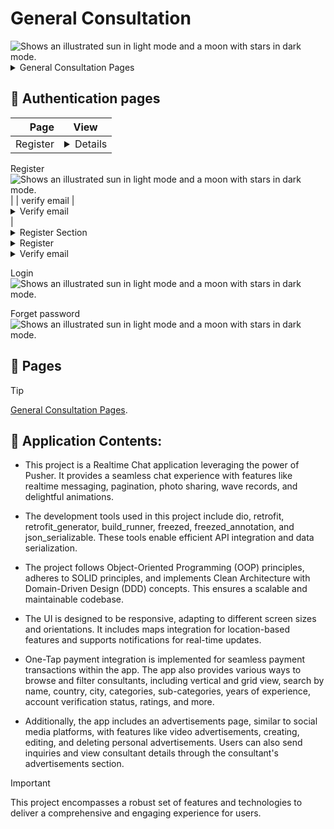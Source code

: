 # General Consultation

<picture>
  <img alt="Shows an illustrated sun in light mode and a moon with stars in dark mode." src="/assets/logo.svg">
</picture>

<details>
<summary>General Consultation Pages</summary>

View the pages on Google Drive.

</details>

## 📢  Authentication pages


| Page | View |
|-----:|-----------|
| Register | <details>
<summary>Register</summary>
  
<picture>
  <img alt="Shows an illustrated sun in light mode and a moon with stars in dark mode." src="/assets/register.jpg">
</picture>

</details> |
| verify email | <details>
<summary>Verify email</summary>
  
<picture>
  <img alt="Shows an illustrated sun in light mode and a moon with stars in dark mode." src="/assets/verify email.jpg">
</picture>

</details>
 |

<details>
<summary>Register Section</summary>

| Rank | Languages |
|-----:|-----------|
|     Register| <picture>
  <img alt="Shows an illustrated sun in light mode and a moon with stars in dark mode." src="/assets/register.jpg">
</picture>|
|     verify email| <picture>
  <img alt="Shows an illustrated sun in light mode and a moon with stars in dark mode." src="/assets/verify email.jpg">
</picture>   |


</details>

<details>
<summary>Register</summary>
  
<picture>
  <img alt="Shows an illustrated sun in light mode and a moon with stars in dark mode." src="/assets/register.jpg">
</picture>

</details>

<details>
<summary>Verify email</summary>
  
<picture>
  <img alt="Shows an illustrated sun in light mode and a moon with stars in dark mode." src="/assets/verify email.jpg">
</picture>

</details>

Login
<picture>
  <img alt="Shows an illustrated sun in light mode and a moon with stars in dark mode." src="/assets/login.jpg">
</picture>

Forget password
<picture>
  <img alt="Shows an illustrated sun in light mode and a moon with stars in dark mode." src="/assets/forget password.jpg">
</picture>

## 📢  Pages
> [!TIP]
> [General Consultation Pages](https://drive.google.com/drive/folders/1vX0DtK4S46bJ7N1dE1cj0Mjq2AZKjZew?usp=sharing).

## 📢 Application Contents:
 


* This project is a Realtime Chat application leveraging the power of Pusher. It provides a seamless chat experience with features like realtime messaging, pagination, photo sharing, wave records, and delightful animations.

* The development tools used in this project include dio, retrofit, retrofit_generator, build_runner, freezed, freezed_annotation, and json_serializable. These tools enable efficient API integration and data serialization.

* The project follows Object-Oriented Programming (OOP) principles, adheres to SOLID principles, and implements Clean Architecture with Domain-Driven Design (DDD) concepts. This ensures a scalable and maintainable codebase.

* The UI is designed to be responsive, adapting to different screen sizes and orientations. It includes maps integration for location-based features and supports notifications for real-time updates.

* One-Tap payment integration is implemented for seamless payment transactions within the app. The app also provides various ways to browse and filter consultants, including vertical and grid view, search by name, country, city, categories, sub-categories, years of experience, account verification status, ratings, and more.

* Additionally, the app includes an advertisements page, similar to social media platforms, with features like video advertisements, creating, editing, and deleting personal advertisements. Users can also send inquiries and view consultant details through the consultant's advertisements section.

> [!IMPORTANT]
>This project encompasses a robust set of features and technologies to deliver a comprehensive and engaging experience for users.

